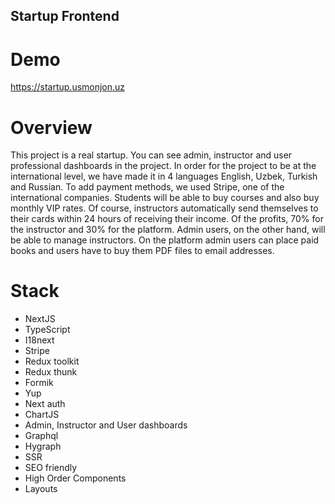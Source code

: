 ## Startup Frontend

# Demo

https://startup.usmonjon.uz

# Overview

This project is a real startup. You can see admin, instructor and user professional dashboards in the project. In order for the project to be at the international level, we have made it in 4 languages English, Uzbek, Turkish and Russian. To add payment methods, we used Stripe, one of the international companies. Students will be able to buy courses and also buy monthly VIP rates. Of course, instructors automatically send themselves to their cards within 24 hours of receiving their income. Of the profits, 70% for the instructor and 30% for the platform. Admin users, on the other hand, will be able to manage instructors.  On the platform admin users can place paid books and users have to buy them PDF files to email addresses.

# Stack

- NextJS
- TypeScript
- I18next
- Stripe
- Redux toolkit
- Redux thunk
- Formik
- Yup
- Next auth
- ChartJS
- Admin, Instructor and User dashboards
- Graphql
- Hygraph
- SSR
- SEO friendly
- High Order Components
- Layouts
